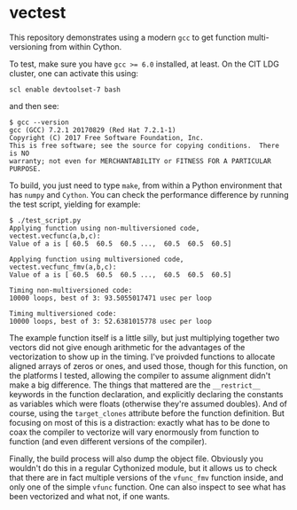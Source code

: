 # vectest
This repository demonstrates using a modern `gcc` to get function multi-versioning from within Cython.

To test, make sure you have `gcc >= 6.0` installed, at least. On the CIT LDG cluster, one can activate this using:
```
scl enable devtoolset-7 bash
```
and then see:
```
$ gcc --version
gcc (GCC) 7.2.1 20170829 (Red Hat 7.2.1-1)
Copyright (C) 2017 Free Software Foundation, Inc.
This is free software; see the source for copying conditions.  There is NO
warranty; not even for MERCHANTABILITY or FITNESS FOR A PARTICULAR PURPOSE.

```
To build, you just need to type `make`, from within a Python environment that has `numpy` and `Cython`.
You can check the performance difference by running the test script, yielding for example:
```
$ ./test_script.py 
Applying function using non-multiversioned code, vectest.vecfunc(a,b,c):
Value of a is [ 60.5  60.5  60.5 ...,  60.5  60.5  60.5]

Applying function using multiversioned code, vectest.vecfunc_fmv(a,b,c):
Value of a is [ 60.5  60.5  60.5 ...,  60.5  60.5  60.5]

Timing non-multiversioned code:
10000 loops, best of 3: 93.5055017471 usec per loop

Timing multiversioned code:
10000 loops, best of 3: 52.6381015778 usec per loop
```
The example function itself is a little silly, but just multiplying together two vectors did not give enough arithmetic 
for the advantages of the vectorization to show up in the timing. I've proivded functions to allocate aligned arrays
of zeros or ones, and used those, though for this function, on the platforms I tested, allowing the compiler to assume alignment
didn't make a big difference. The things that mattered are the `__restrict__` keywords in the function declaration, and
explicitly declaring the constants as variables which were floats (otherwise they're assumed doubles).  And of course, using 
the `target_clones` attribute before the function definition. But focusing on most of this is a distraction: exactly what has
to be done to coax the compiler to vectorize will vary enormously from function to function (and even different versions of
the compiler).

Finally, the build process will also dump the object file. Obviously you wouldn't do this in a regular Cythonized module,
but it allows us to check that there are in fact multiple versions of the `vfunc_fmv` function inside, and only one of the
simple `vfunc` function. One can also inspect to see what has been vectorized and what not, if one wants.
